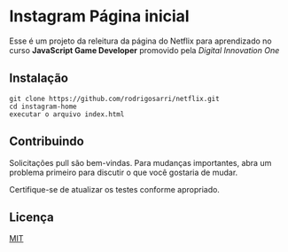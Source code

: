 
# Instagram Página inicial

Esse é um projeto da releitura da página do Netflix para aprendizado no curso **JavaScript Game Developer** promovido pela *Digital Innovation One*

## Instalação

```console
git clone https://github.com/rodrigosarri/netflix.git
cd instagram-home
executar o arquivo index.html
```

## Contribuindo 
Solicitações pull são bem-vindas. Para mudanças importantes, abra um problema primeiro para discutir o que você gostaria de mudar.

Certifique-se de atualizar os testes conforme apropriado. 

## Licença
[MIT](https://choosealicense.com/licenses/mit/)
